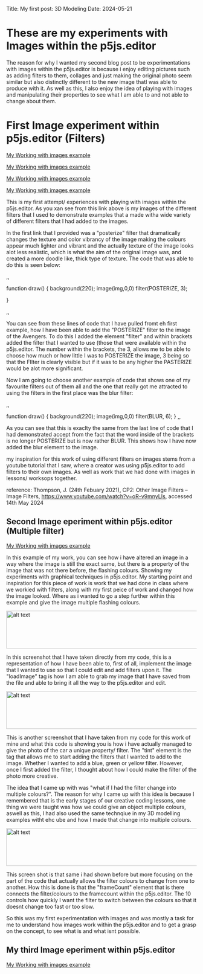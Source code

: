 Title: My first post: 3D Modeling
Date: 2024-05-21

# These are my experiments with Images within the p5js.editor

The reason for why I wanted my second blog post to be experimentations with images within the p5js.editor is because i enjoy editing pictures such as adding filters to them, collages and just making the original photo seem similar but also distinctly different to the new image thatI was able to produce with it. As well as this, I also enjoy the idea of playing with images and manipulating their properties to see what I am able to and not able to change about them.

# First Image experiment within p5js.editor (Filters)


[My Working with images example](/skills-github-pages/creativeCode/Image-work-2/index.html)

[My Working with images example](/skills-github-pages/creativeCode/Image-work-3/index.html)

[My Working with images example](/skills-github-pages/creativeCode/Image-work-4/index.html)

[My Working with images example](/skills-github-pages/creativeCode/Image-work-5/index.html)

This is my first attempt/ experiences with playing with images within the p5js.editor. As you xan see from this link above is my images of the different filters that I used to demonstrate examples that a made witha wide variety of different filters that I had added to the images.

In the first link that I provided was a "posterize" filter that dramatically changes the texture and color vibrancy of the image making the colours appear much lighter and vibrant and the actually texture of the image looks alot less realistic, which is what the aim of the original image was, and created a more doodle like, thick type of texture. The code that was able to do this is seen below:

,,

function draw() {
  background(220);
  image(img,0,0)
       filter(POSTERIZE, 3);
  
}

,,

You can see from these lines of code that I have pulled fromt eh first example, how I have been able to add the "POSTERIZE" filter to the image of the Avengers. To do this I added the element "filter" and within brackets added the filter that I wanted to use (those that were available within the p5js.editor. The number within the brackets, the 3, allows me to be able to choose how much or how little I was to POSTERIZE the image, 3 being so that the FIlter is clearly visible but if it was to be any higher the PASTERIZE would be alot more significant.

Now I am going to choose another example of code that shows one of my favourite filters out of them all and the one that really got me attracted to using the filters in the first place was the blur filter:

,,

function draw() {
  background(220);
  image(img,0,0)
       filter(BLUR, 6);
}
,,

As you can see that this is exaclty the same from the last line of code that I had demonstrated accept from the fact that the word inside of the brackets is no longer POSTERIZE but is now rather BLUR. This shows how I have now added the blur element to the image. 

my inspiration for this work of using different filters on images stems from a youtube tutorial that I saw, where a creator was using p5js.editor to add filters to their own images. As well as work that we had done with images in lessons/ worksops together.

reference: Thompson, J. (24th Febuary 2021), CP2: Other Image Filters – Image Filters, https://www.youtube.com/watch?v=oR-v9mnyLIs, accessed 14th May 2024



## Second Image eperiment within p5js.editor (Multiple filter)

[My Working with images example](/skills-github-pages/creativeCode/Image-work-1/index.html)

In this example of my work, you can see how i have altered an image in a way where the image is still the exact same, but there is a property of the image that was not there before, the flashing colours. Showing my experiments with graphical techniques in p5js.editor. My starting point and inspiration for this piece of work is work that we had done in class where we workied with filters, along with my first peice of work and changed how the image looked. Where as i wanted to go a step further within this example and give the image multiple flashing colours.

<img src="/skills-github-pages/Images/Car-image-1.png" alt="alt text" width="600" height="100">

In this screenshot that I have taken directly from my code, this is a representation of how I have been able to, first of all, implement the image that I wanted to use so that I could edit and add filters upon it. The "loadImage" tag is how I am able to grab my image that I have saved from the file and able to bring it all the way to the p5js.editor and edit.

<img src="/skills-github-pages/Images/Car-image-2.png" alt="alt text" width="600" height="100">

This is another screenshot that I have taken from my code for this work of mine and what this code is showing you is how i have actually managed to give the photo of the car a unique property/ filter. The "tint" element is the tag that allows me to start adding the filters that I wanted to add to the image. Whether I wanted to add a blue, green or yellow filter. However, once I first added the filter, I thought about how I could make the filter of the photo more creative.

The idea that I came up with was "what if I had the filter change into multiple colours?". The reason for why I came up with this idea is because I remembered that is the early stages of our creative coding lessons, one thing we were taught was how we could give an object multiple colours, aswell as this, I had also used the same technqiue in my 3D modelling examples witht ehc ube and how I made that change into multiple colours. 

<img src="/skills-github-pages/Images/Car-image-3.png" alt="alt text" width="600" height="100">

This screen shot is that same i had shown before but more focusing on the part of the code that actually allows the filter colours to change from one to another. How this is done is that the "frameCount" element that is there connects the filter/colours to the framecount within the p5js.editor. The 10 controls how quickly I want the filter to switch between the colours so that it doesnt change too fast or too slow.

So this was my first experimentation with images and was mostly a task for me to understand how images work within the p5js.editor and to get a grasp on the concept, to see what is and what isnt possible.

## My third Image eperiment within p5js.editor

[My Working with images example](/skills-github-pages/creativeCode/Image-work-6/index.html)








